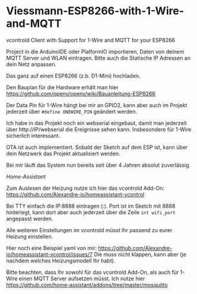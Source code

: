 # Viessmann-ESP8266-with-1-Wire-and-MQTT
vcontrold Client with Support for 1-Wire and MQTT for your ESP8266

Project in die ArduinoIDE oder PlatformIO importieren, Daten von deinem MQTT Server und WLAN eintragen. Bitte auch die Statische IP Adressen an dein Netz anpassen.

Das ganz auf einen ESP8266 (z.b. D1-Mini) hochladen.

Den Bauplan für die Hardware erhält man hier https://github.com/openv/openv/wiki/Bauanleitung-ESP8266 

Der Data Pin für 1-Wire hängt bei mir an GPIO2, kann aber auch im Projekt jederzeit über ``#define ONEWIRE_PIN`` geändert werden.

Ich habe in das Projekt noch ein webserial eingebaut, damit man jederzeit über http://IP/webserial die Ereignisse sehen kann. Insbesondere für 1-Wire sicherlich interessant.

OTA ist auch implementiert. Sobald der Sketch auf dem ESP ist, kann über dein Netzwerk das Projekt aktualisiert werden. 

Bei mir läuft das System nun bereits seit über 4 Jahren absolut zuverlässig.

*Home-Assistant*

Zum Auslesen der Heizung nutze ich hier das vcontrold Add-On: https://github.com/Alexandre-io/homeassistant-vcontrol

Bei TTY einfach die IP:8888 eintragen (<IP>:<PORT>). Port ist im Sketch mit 8888 hinterlegt, kann dort aber auch jederzeit über die Zeile ``int wifi_port`` angepasst werden.
  
Alle weiteren Einstellungen im vcontrold müsst Ihr passend zu eurer Heizung einstellen.
  
Hier noch eine Beispiel yaml von mir: https://github.com/Alexandre-io/homeassistant-vcontrol/issues/7 Die muss nicht klappen, kann aber (je nachdem welches Heizungsmodell Ihr habt).
  
Bitte beachten, dass Ihr sowohl für das vcontrold Add-On, als auch für 1-Wire einen MQTT Server aufsetzen müsst. Ich nutze hier https://github.com/home-assistant/addons/tree/master/mosquitto
